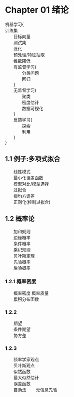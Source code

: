 # Chapter 01 绪论  
机器学习{  
训练集  
&emsp;&emsp;目标向量  
&emsp;&emsp;测试集  
&emsp;&emsp;泛化  
&emsp;&emsp;预处理/特征抽取  
&emsp;&emsp;维数降低  
&emsp;&emsp;有监督学习{  
&emsp;&emsp;&emsp;&emsp;分类问题  
&emsp;&emsp;&emsp;&emsp;回归  
&emsp;&emsp;}  
&emsp;&emsp;无监督学习{  
&emsp;&emsp;&emsp;&emsp;聚类  
&emsp;&emsp;&emsp;&emsp;密度估计  
&emsp;&emsp;&emsp;&emsp;数据可视化  
&emsp;&emsp;}  
&emsp;&emsp;反馈学习{  
&emsp;&emsp;&emsp;&emsp;探索  
&emsp;&emsp;&emsp;&emsp;利用  
&emsp;&emsp;}  
}  
  
## 1.1 例子:多项式拟合  
&emsp;&emsp;线性模式  
&emsp;&emsp;最小化误差函数  
&emsp;&emsp;模型对比/模型选择  
&emsp;&emsp;过拟合  
&emsp;&emsp;根均方误差  
&emsp;&emsp;正则化(控制过拟合)  
  
## 1.2 概率论  
&emsp;&emsp;加和规则  
&emsp;&emsp;边缘概率  
&emsp;&emsp;条件概率  
&emsp;&emsp;乘积规则  
&emsp;&emsp;贝叶斯定理  
&emsp;&emsp;先验概率  
&emsp;&emsp;后验概率  
  
### 1.2.1 概率密度  
&emsp;&emsp;概率密度 概率质量  
&emsp;&emsp;累积分布函数  
  
### 1.2.2  
&emsp;&emsp;期望  
&emsp;&emsp;条件期望  
&emsp;&emsp;协方差  
  
### 1.2.3  
&emsp;&emsp;频率学家观点  
&emsp;&emsp;贝叶斯观点  
&emsp;&emsp;似然函数  
&emsp;&emsp;最大似然估计  
&emsp;&emsp;误差函数  
&emsp;&emsp;自助法
&emsp;&emsp;无信息先验
